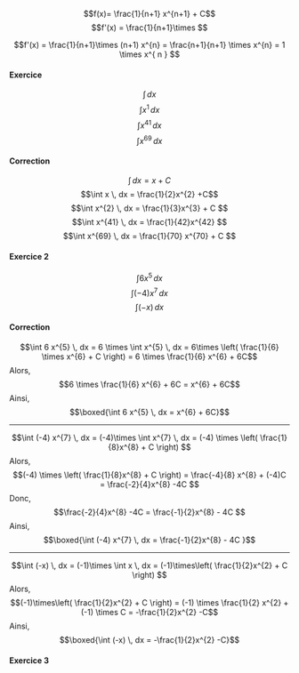 $$f(x)= \frac{1}{n+1} x^{n+1} + C$$
$$f'(x) = \frac{1}{n+1}\times  $$

$$f'(x) = \frac{1}{n+1}\times (n+1) x^{n} =  \frac{n+1}{n+1} \times x^{n} = 1 \times x^{
n
} $$




#### Exercice
$$\int \, dx$$
$$\int x^{1} \, dx $$
$$\int  x^{41} \, dx  $$
$$\int x^{69} \, dx $$

#### Correction
$$\int  \, dx = x + C $$
$$\int x \, dx  = \frac{1}{2}x^{2} +C$$
$$\int x^{2} \, dx = \frac{1}{3}x^{3} + C $$
$$\int x^{41} \, dx = \frac{1}{42}x^{42} $$
$$\int x^{69} \, dx = \frac{1}{70} x^{70} + C $$


#### Exercice 2 
$$\int 6 x^{5} \, dx $$
$$\int (-4) x^{7} \, dx $$
$$\int (-x) \, dx $$

#### Correction 
$$\int 6 x^{5} \, dx = 6 \times \int x^{5} \, dx  = 6\times \left( \frac{1}{6} \times x^{6} + C \right) = 6 \times \frac{1}{6} x^{6} + 6C$$
Alors, 
$$6 \times \frac{1}{6} x^{6} + 6C = x^{6} + 6C$$
Ainsi, 
$$\boxed{\int 6 x^{5} \, dx = x^{6} + 6C}$$
___
$$\int (-4) x^{7} \, dx = (-4)\times \int x^{7} \, dx  = (-4) \times \left( \frac{1}{8}x^{8} + C \right) $$
Alors,
$$(-4) \times \left( \frac{1}{8}x^{8} + C \right) = \frac{-4}{8} x^{8} + (-4)C = \frac{-2}{4}x^{8} -4C $$
Donc, 
$$\frac{-2}{4}x^{8} -4C = \frac{-1}{2}x^{8} - 4C $$
Ainsi, 
$$\boxed{\int (-4) x^{7} \, dx = \frac{-1}{2}x^{8} - 4C }$$
___
$$\int (-x) \, dx = (-1)\times \int x \, dx = (-1)\times\left( \frac{1}{2}x^{2} + C \right) $$
Alors, 
$$(-1)\times\left( \frac{1}{2}x^{2} + C \right) = (-1) \times \frac{1}{2} x^{2} + (-1) \times C =  -\frac{1}{2}x^{2} -C$$
Ainsi, 
$$\boxed{\int (-x) \, dx  =  -\frac{1}{2}x^{2} -C}$$

#### Exercice 3
$$$$